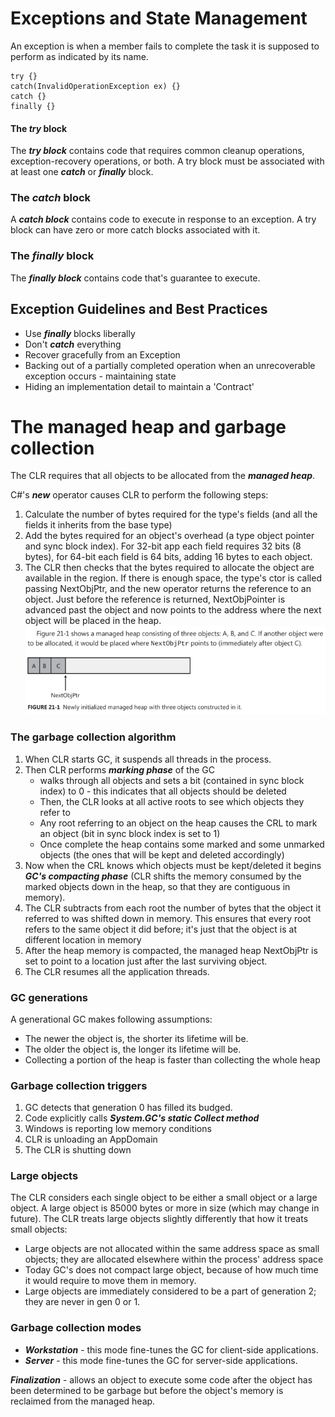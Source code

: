 ﻿# Exceptions and State Management

An exception is when a member fails to complete the task it is supposed to perform as indicated by its name.

```
try {}
catch(InvalidOperationException ex) {}
catch {}
finally {}
```

#### The ___try___ block

The ___try block___ contains code that requires common cleanup operations, exception-recovery operations, or both. A try
block
must be associated with at least one ___catch___ or ___finally___ block.

### The ___catch___ block

A ___catch block___ contains code to execute in response to an exception. A try block can have zero or more catch blocks
associated with it.

### The ___finally___ block

The ___finally block___ contains code that's guarantee to execute.

## Exception Guidelines and Best Practices

- Use ___finally___ blocks liberally
- Don't ___catch___ everything
- Recover gracefully from an Exception
- Backing out of a partially completed operation when an unrecoverable exception occurs - maintaining state
- Hiding an implementation detail to maintain a 'Contract'

# The managed heap and garbage collection

The CLR requires that all objects to be allocated from the ___managed heap___.

C#'s ___new___ operator causes CLR to perform the following steps:

1. Calculate the number of bytes required for the type's fields (and all the fields it inherits from the base type)
2. Add the bytes required for an object's overhead (a type object pointer and sync block index). For 32-bit app each
   field requires 32 bits (8 bytes), for 64-bit each field is 64 bits, adding 16 bytes to each object.
3. The CLR then checks that the bytes required to allocate the object are available in the region. If there is enough
   space, the type's ctor is called passing NextObjPtr, and the new operator returns the reference to an object. Just
   before the reference is returned, NextObjPointer is advanced past the object and now points to the address where the
   next object will be placed in the heap.
   ![managed-heap-next-obj-ptr](../../img/managed-heap-next-obj-ptr.png "Managed heap NextObjPtr")

### The garbage collection algorithm

1. When CLR starts GC, it suspends all threads in the process.
2. Then CLR performs ___marking phase___ of the GC
    - walks through all objects and sets a bit (contained in sync block index) to 0 - this indicates that all objects
      should be deleted
    - Then, the CLR looks at all active roots to see which objects they refer to
    - Any root referring to an object on the heap causes the CRL to mark an object (bit in sync block index is set to 1)
    - Once complete the heap contains some marked and some unmarked objects (the ones that will be kept and deleted
      accordingly)
3. Now when the CRL knows which objects must be kept/deleted it begins ___GC's compacting phase___ (CLR shifts the
   memory consumed by the marked objects down in the heap, so that they are contiguous in memory).
4. The CLR subtracts from each root the number of bytes that the object it referred to was shifted down in memory. This
   ensures that every root refers to the same object it did before; it's just that the object is at different location
   in memory
5. After the heap memory is compacted, the managed heap NextObjPtr is set to point to a location just after the last
   surviving object.
6. The CLR resumes all the application threads.

### GC generations

A generational GC makes following assumptions:

- The newer the object is, the shorter its lifetime will be.
- The older the object is, the longer its lifetime will be.
- Collecting a portion of the heap is faster than collecting the whole heap

### Garbage collection triggers

1. GC detects that generation 0 has filled its budged.
2. Code explicitly calls ___System.GC's static Collect method___
3. Windows is reporting low memory conditions
4. CLR is unloading an AppDomain
5. The CLR is shutting down

### Large objects

The CLR considers each single object to be either a small object or a large object. A large object is 85000 bytes or
more in size (which may change in future).
The CLR treats large objects slightly differently that how it treats small objects:

- Large objects are not allocated within the same address space as small objects; they are allocated elsewhere within
  the process' address space
- Today GC's does not compact large object, because of how much time it would require to move them in memory.
- Large objects are immediately considered to be a part of generation 2; they are never in gen 0 or 1.

### Garbage collection modes

- ___Workstation___ - this mode fine-tunes the GC for client-side applications.
- ___Server___ - this mode fine-tunes the GC for server-side applications.

___Finalization___ - allows an object to execute some code after the object has been determined to be garbage but before
the object's memory is reclaimed from the managed heap.